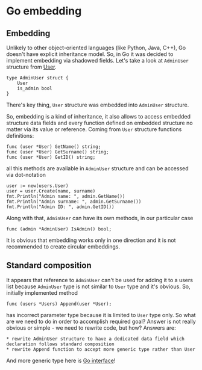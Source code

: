 Go embedding
============

Embedding
---------
Unlikely to other object-oriented languages (like Python, Java, C++), Go doesn't have explicit inheritance model. So, in Go it was decided to implement embedding via shadowed fields.
Let's take a look at `AdminUser` structure from [User](users/data_types.go).

    type AdminUser struct {
        User
        is_admin bool
    }

There's key thing, `User` structure was embedded into `AdminUser` structure.

So, embedding is a kind of inheritance, it also allows to access embedded structure data fields and every function defined on embedded structure no matter via its value or reference.
Coming from `User` structure functions definitions:

    func (user *User) GetName() string;
    func (user *User) GetSurname() string;
    func (user *User) GetID() string;

all this methods are available in `AdminUser` structure and can be accessed via dot-notation

    user := new(users.User)
    user = user.Create(name, surname)
    fmt.Println("Admin name: ", admin.GetName())
	fmt.Println("Admin surname: ", admin.GetSurname())
	fmt.Println("Admin ID: ", admin.GetID())

Along with that, `AdminUser` can have its own methods, in our particular case

    func (admin *AdminUser) IsAdmin() bool;

It is obvious that embedding works only in one direction and it is not recommended to create circular embeddings.

Standard composition
--------------------

It appears that reference to `AdminUser` can't be used for adding it to a users list because `AdminUser` type is not similar to `User` type and it's obvious.
So, initially implemented method

    func (users *Users) Append(user *User);

has incorrect parameter type because it is limited to `User` type only. So what are we need to do in order to accomplish required goal?
Answer is not really obvious or simple - we need to rewrite code, but how?
Answers are:

    * rewrite AdminUser structure to have a dedicated data field which declaration follows standard composition
    * rewrite Append function to accept more generic type rather than User

And more generic type here is [Go interface](../example_005.interfaces/interfaces.md)!
